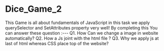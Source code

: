 # Dice_Game_2
This Game is all about fundamentals of JavaScript in this task we apply querySelector and SetAttributes property very well!
By completing this You can answer these question :---
Q1. How Can we change a image in website automatically?
Q2. How a Js joint with the html file ?
Q3. Why we apply js at last of html whereas CSS place top of the website?

